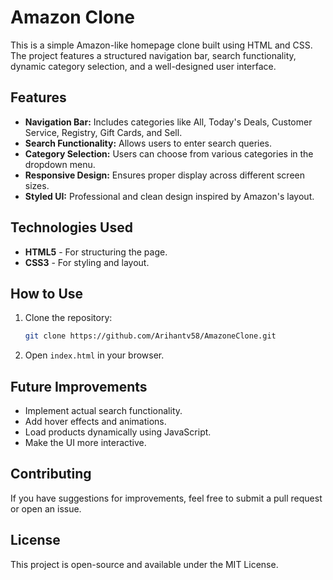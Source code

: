 # Amazon Clone
This is a simple Amazon-like homepage clone built using HTML and CSS. The project features a structured navigation bar, search functionality, dynamic category selection, and a well-designed user interface.

## Features
- **Navigation Bar:** Includes categories like All, Today's Deals, Customer Service, Registry, Gift Cards, and Sell.
- **Search Functionality:** Allows users to enter search queries.
- **Category Selection:** Users can choose from various categories in the dropdown menu.
- **Responsive Design:** Ensures proper display across different screen sizes.
- **Styled UI:** Professional and clean design inspired by Amazon's layout.

## Technologies Used
- **HTML5** - For structuring the page.
- **CSS3** - For styling and layout.

## How to Use
1. Clone the repository:
   ```sh
   git clone https://github.com/Arihantv58/AmazoneClone.git
   ```
2. Open `index.html` in your browser.

## Future Improvements
- Implement actual search functionality.
- Add hover effects and animations.
- Load products dynamically using JavaScript.
- Make the UI more interactive.

## Contributing
If you have suggestions for improvements, feel free to submit a pull request or open an issue.

## License
This project is open-source and available under the MIT License.

